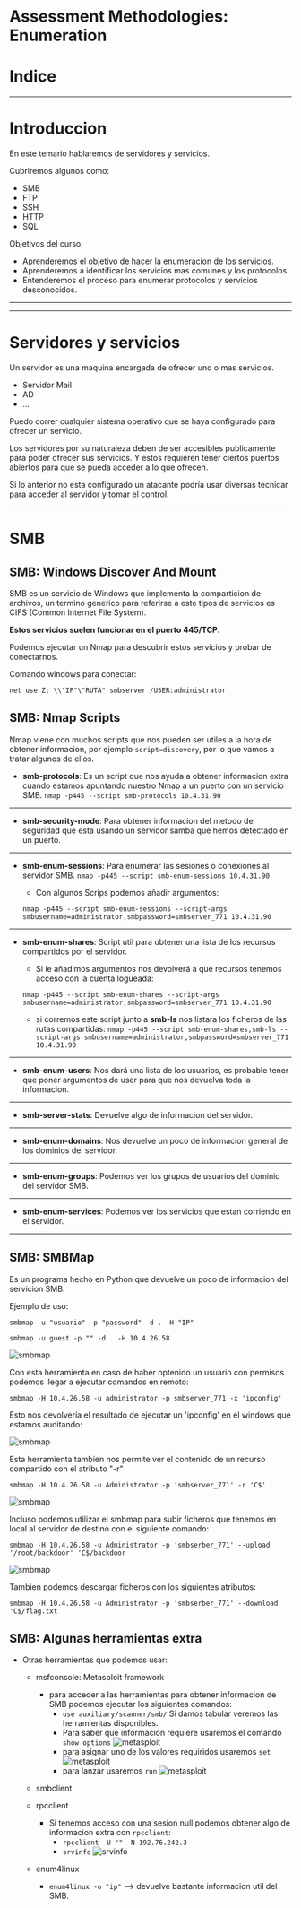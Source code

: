 # Assessment Methodologies: Enumeration
# Indice


---

# Introduccion

En este temario hablaremos de servidores y servicios.

Cubriremos algunos como:
- SMB
- FTP
- SSH
- HTTP
- SQL

Objetivos del curso:
- Aprenderemos el objetivo de hacer la enumeracion de los servicios.
- Aprenderemos a identificar los servicios mas comunes y los protocolos.
- Entenderemos el proceso para enumerar protocolos y servicios desconocidos.

---
---

# Servidores y servicios

Un servidor es una maquina encargada de ofrecer uno o mas servicios.
- Servidor Mail
- AD
- ...

Puedo correr cualquier sistema operativo que se haya configurado para ofrecer un servicio.

Los servidores por su naturaleza deben de ser accesibles publicamente para poder ofrecer sus servicios.
Y estos requieren tener ciertos puertos abiertos para que se pueda acceder a lo que ofrecen.

Si lo anterior no esta configurado un atacante podría usar diversas tecnicar para acceder al servidor y tomar el control.

---

# SMB
## SMB: Windows Discover And Mount

SMB es un servicio de Windows que implementa la comparticion de archivos, un termino generico para referirse a este tipos de servicios es CIFS (Common Internet File System).

**Estos servicios suelen funcionar en el puerto 445/TCP.**

Podemos ejecutar un Nmap para descubrir estos servicios y probar de conectarnos.

Comando windows para conectar:

`net use Z: \\"IP"\"RUTA" smbserver /USER:administrator`

## SMB: Nmap Scripts

Nmap viene con muchos scripts que nos pueden ser utiles a la hora de obtener informacion, por ejemplo `script=discovery`, por lo que vamos a tratar algunos de ellos.


- **smb-protocols**: Es un script que nos ayuda a obtener informacion extra cuando estamos apuntando nuestro Nmap a un puerto con un servicio SMB.
`nmap -p445 --script smb-protocols 10.4.31.90`
---
- **smb-security-mode**: Para obtener informacion del metodo de seguridad que esta usando un servidor samba que hemos detectado en un puerto. 
---
- **smb-enum-sessions**: Para enumerar las sesiones o conexiones al servidor SMB.
`nmap -p445 --script smb-enum-sessions 10.4.31.90`

    - Con algunos Scrips podemos añadir argumentos: 

    `nmap -p445 --script smb-enum-sessions --script-args smbusername=administrator,smbpassword=smbserver_771 10.4.31.90`
---
- **smb-enum-shares**: Script util para obtener una lista de los recursos compartidos por el servidor.
    - Si le añadimos argumentos nos devolverá a que recursos tenemos acceso con la cuenta logueada: 
    
    `nmap -p445 --script smb-enum-shares --script-args smbusername=administrator,smbpassword=smbserver_771 10.4.31.90`

    - si corremos este script junto a **smb-ls** nos listara los ficheros de las rutas compartidas:
    ```nmap -p445 --script smb-enum-shares,smb-ls --script-args smbusername=administrator,smbpassword=smbserver_771 10.4.31.90```
---
- **smb-enum-users**: Nos dará una lista de los usuarios, es probable tener que poner argumentos de user para que nos devuelva toda la informacion.
---
- **smb-server-stats**: Devuelve algo de informacion del servidor.
---
- **smb-enum-domains**: Nos devuelve un poco de informacion general de los dominios del servidor.
---
- **smb-enum-groups**: Podemos ver los grupos de usuarios del dominio del servidor SMB.
---
- **smb-enum-services**: Podemos ver los servicios que estan corriendo en el servidor.
---

## SMB: SMBMap

Es un programa hecho en Python que devuelve un poco de informacion del servicion SMB.

Ejemplo de uso:

`smbmap -u "usuario" -p "password" -d . -H "IP"`

`smbmap -u guest -p "" -d . -H 10.4.26.58`

![smbmap](img/smbmap-1.png)

Con esta herramienta en caso de haber optenido un usuario con permisos podemos llegar a ejecutar comandos en remoto:


`smbmap -H 10.4.26.58 -u administrator -p smbserver_771 -x 'ipconfig'`

Esto nos devolvería el resultado de ejecutar un 'ipconfig' en el windows que estamos auditando:

![smbmap](img/smbmap-2.png)

Esta herramienta tambien nos permite ver el contenido de un recurso compartido con el atributo "-r"

`smbmap -H 10.4.26.58 -u Administrator -p 'smbserver_771' -r 'C$'`

![smbmap](img/smbmap-3.png)

Incluso podemos utilizar el smbmap para subir ficheros que tenemos en local al servidor de destino con el siguiente comando:

`smbmap -H 10.4.26.58 -u Administrator -p 'smbserber_771' --upload '/root/backdoor' 'C$/backdoor`

![smbmap](img/smbmap-4.png)

Tambien podemos descargar ficheros con los siguientes atributos:

`smbmap -H 10.4.26.58 -u Administrator -p 'smbserber_771' --download 'C$/flag.txt`

## SMB: Algunas herramientas extra

- Otras herramientas que podemos usar:
    - msfconsole: Metasploit framework
        - para acceder a las herramientas para obtener informacion de SMB podemos ejecutar los siguientes comandos:
            - `use auxiliary/scanner/smb/` Si damos tabular veremos las herramientas disponibles.
            - Para saber que informacion requiere usaremos el comando `show options`
            ![metasploit](img/metasploit-1.png)
            - para asignar uno de los valores requiridos usaremos `set`
            ![metasploit](img/metasploit-2.png)
            - para lanzar usaremos `run`
            ![metasploit](img/metasploit-3.png)

    - smbclient
    - rpcclient
        - Si tenemos acceso con una sesion null podemos obtener algo de informacion extra con `rpcclient`:
            - `rpcclient -U "" -N 192.76.242.3`
            - `srvinfo`
            ![srvinfo](img/rpcclient-1.png)
    - enum4linux
        - `enum4linux -o "ip"` --> devuelve bastante informacion util del SMB.



